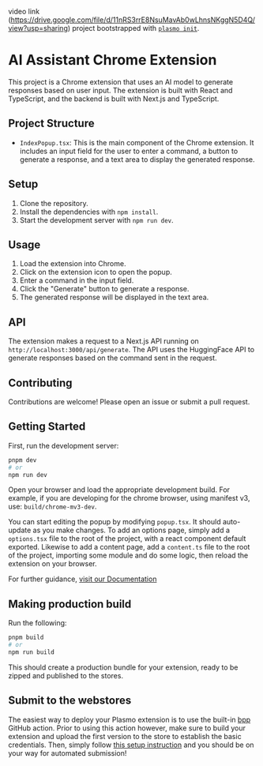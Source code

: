 video link (https://drive.google.com/file/d/11nRS3rrE8NsuMavAb0wLhnsNKggN5D4Q/view?usp=sharing) 
project bootstrapped with [`plasmo init`](https://www.npmjs.com/package/plasmo).

# AI Assistant Chrome Extension

This project is a Chrome extension that uses an AI model to generate responses based on user input. The extension is built with React and TypeScript, and the backend is built with Next.js and TypeScript.

## Project Structure

- `IndexPopup.tsx`: This is the main component of the Chrome extension. It includes an input field for the user to enter a command, a button to generate a response, and a text area to display the generated response.

## Setup

1. Clone the repository.
2. Install the dependencies with `npm install`.
3. Start the development server with `npm run dev`.

## Usage

1. Load the extension into Chrome.
2. Click on the extension icon to open the popup.
3. Enter a command in the input field.
4. Click the "Generate" button to generate a response.
5. The generated response will be displayed in the text area.

## API

The extension makes a request to a Next.js API running on `http://localhost:3000/api/generate`. The API uses the HuggingFace API to generate responses based on the command sent in the request.

## Contributing

Contributions are welcome! Please open an issue or submit a pull request.

## Getting Started

First, run the development server:

```bash
pnpm dev
# or
npm run dev
```

Open your browser and load the appropriate development build. For example, if you are developing for the chrome browser, using manifest v3, use: `build/chrome-mv3-dev`.

You can start editing the popup by modifying `popup.tsx`. It should auto-update as you make changes. To add an options page, simply add a `options.tsx` file to the root of the project, with a react component default exported. Likewise to add a content page, add a `content.ts` file to the root of the project, importing some module and do some logic, then reload the extension on your browser.

For further guidance, [visit our Documentation](https://docs.plasmo.com/)

## Making production build

Run the following:

```bash
pnpm build
# or
npm run build
```

This should create a production bundle for your extension, ready to be zipped and published to the stores.

## Submit to the webstores

The easiest way to deploy your Plasmo extension is to use the built-in [bpp](https://bpp.browser.market) GitHub action. Prior to using this action however, make sure to build your extension and upload the first version to the store to establish the basic credentials. Then, simply follow [this setup instruction](https://docs.plasmo.com/framework/workflows/submit) and you should be on your way for automated submission!




